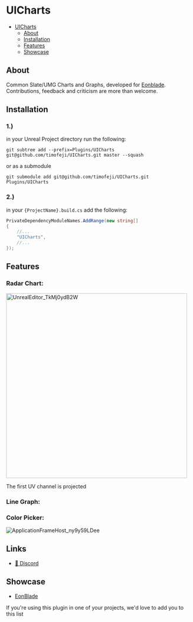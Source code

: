 # UICharts
- [UICharts](#montage-graph-plugin-)
    - [About](#about)
    - [Installation](#installation)
    - [Features](#features)
    - [Showcase](#showcase)


## About
Common Slate/UMG Charts and Graphs, developed for [Eonblade](https://store.steampowered.com/app/1213840/EonBlade/). \
Contributions, feedback and criticism are more than welcome.


## Installation
### 1.)
in your Unreal Project directory run the following:
```shell
git subtree add --prefix=Plugins/UICharts git@github.com/timofeji/UICharts.git master --squash
```
or as a submodule
```shell
git submodule add git@github.com/timofeji/UICharts.git Plugins/UICharts 
```
### 2.)

in your `{ProjectName}.build.cs` add the following:
```csharp
PrivateDependencyModuleNames.AddRange(new string[]
{	
    //...
    "UICharts",
    //...
});

```

## Features
### Radar Chart:
<img width="490" height="500" alt="UnrealEditor_TkMj0ydB2W" src="https://github.com/user-attachments/assets/0205fa61-f689-46cc-8cec-75415624c4ee" />


The first UV channel is projected
### Line Graph:
### Color Picker:
  ![ApplicationFrameHost_ny9y59LDee](https://github.com/user-attachments/assets/5719638d-3792-4ad5-8807-dbee3dc6d4ed)


## Links
* [💬 Discord](https://discord.gg/ymHY5eP)

## Showcase
* [EonBlade](https://store.steampowered.com/app/1213840/EonBlade/)

If you're using this plugin in one of your projects, we'd love to add you to this list 
